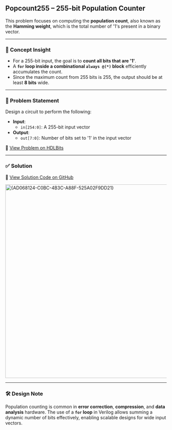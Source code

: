 ## Popcount255 – 255-bit Population Counter

This problem focuses on computing the **population count**, also known as the **Hamming weight**, which is the total number of '1's present in a binary vector.

---

### 🧠 Concept Insight  
- For a 255-bit input, the goal is to **count all bits that are '1'**.
- A **`for` loop inside a combinational `always @(*)` block** efficiently accumulates the count.
- Since the maximum count from 255 bits is 255, the output should be at least **8 bits** wide.

---

### 📘 Problem Statement  
Design a circuit to perform the following:

- **Input**:  
  - `in[254:0]`: A 255-bit input vector  
- **Output**:  
  - `out[7:0]`: Number of bits set to '1' in the input vector

🔗 [View Problem on HDLBits](https://hdlbits.01xz.net/wiki/Popcount255)

---

### ✅ Solution  
📄 [View Solution Code on GitHub](https://github.com/EswarAdithya011/HDLBits/blob/main/Problem%20Sets/2.%20Verilog%20Language/2.5%20More%20Verilog%20Features/2.5.5%20Combinational%20for-loop%3A%20255-bit%20population%20count/popcount255.v)

<img width="605" alt="{AD068124-C0BC-4B3C-A88F-525A02F9DD21}" src="https://github.com/user-attachments/assets/1e218d01-62ff-4a76-b134-491d0fdc3548" />

---

### 🛠 Design Note  
Population counting is common in **error correction**, **compression**, and **data analysis** hardware. The use of a **`for` loop** in Verilog allows summing a dynamic number of bits effectively, enabling scalable designs for wide input vectors.
